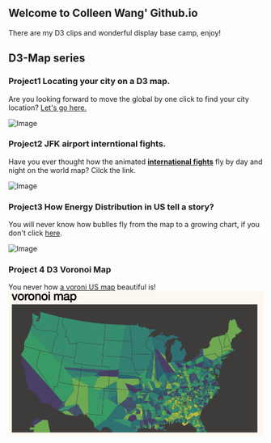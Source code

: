 ## Welcome to Colleen Wang' Github.io


There are my D3 clips and wonderful display base camp, enjoy!

## D3-Map series

### Project1  Locating your city on a D3 map.  

Are you looking forward to move the global by one click to find your city location? [Let's go here.](links)

![Image](links)


### Project2  JFK airport interntional fights.

Have you ever thought how the animated [**international fights**](links) fly by day and night on the world map? Cilck the link.

![Image](links)

### Project3  How Energy Distribution in US tell a story? 

You will never know how bublles fly from the map to a growing chart, if you don't click [here](links). 

![Image](links)

### Project 4 D3 Voronoi Map

You never how [a voroni US map](links) beautiful is! 
![Image](https://github.com/collleenwang/colleenwang.github.io/blob/master/voronoi%20map.png)
